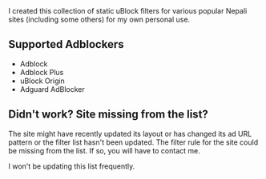<div align="left">
I created this collection of static uBlock filters for various popular Nepali sites (including some others) for my own personal use.
</div>

## Supported Adblockers

- Adblock
- Adblock Plus
- uBlock Origin
- Adguard AdBlocker

## Didn't work? Site missing from the list?

The site might have recently updated its layout or has changed its ad URL pattern or the filter list hasn't been updated. The filter rule for the site could be missing from the list. If so, you will have to contact me.

I won't be updating this list frequently.
